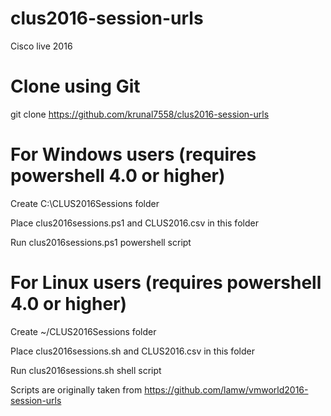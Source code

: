 # clus2016-session-urls
Cisco live 2016

# Clone using Git
git clone https://github.com/krunal7558/clus2016-session-urls

# For Windows users (requires powershell 4.0 or higher)

Create C:\CLUS2016Sessions folder

Place clus2016sessions.ps1 and CLUS2016.csv in this folder

Run clus2016sessions.ps1 powershell script


# For Linux users (requires powershell 4.0 or higher)

Create ~/CLUS2016Sessions folder

Place clus2016sessions.sh and CLUS2016.csv in this folder

Run clus2016sessions.sh shell script


Scripts are originally taken from https://github.com/lamw/vmworld2016-session-urls

